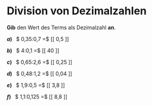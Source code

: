 <!--
version:  0.0.1

language: de

@style
main > *:not(:last-child) {
  margin-bottom: 3rem;
}

input {
    text-align: center;
}

.flex-container {
    display: flex;
    flex-wrap: wrap;
    align-items: stretch;
    gap: 20px;
}

.flex-child {
    flex: 1;
    min-width: 350px;
    margin-right: 20px;
}

@media (max-width: 400px) {
    .flex-child {
        flex: 100%;
        margin-right: 0;
    }
}
@end

formula: \carry   \textcolor{red}{\scriptsize #1}
formula: \digit   \rlap{\carry{#1}}\phantom{#2}#2
formula: \permil  \text{‰}

import: https://raw.githubusercontent.com/LiaTemplates/Tikz-Jax/main/README.md

script: https://cdn.jsdelivr.net/gh/LiaTemplates/Tikz-Jax@main/dist/index.js


tags: Division, Dezimalzahlen, sehr leicht, sehr niedrig, Angeben

comment: Multipliziere Dezimalzahlen im Kopf.

author: Martin Lommatzsch

-->




# Division von Dezimalzahlen

**Gib** den Wert des Terms als Dezimalzahl **an**.

<section class="flex-container">

<div class="flex-child">

__$a)\;\;$__ $ 0,35:0,7 =$ [[  0,5  ]]

</div> 
<div class="flex-child">

__$b)\;\;$__ $ 4:0,1 =$ [[  40  ]]

</div> 
<div class="flex-child">

__$c)\;\;$__ $ 0,65:2,6 =$ [[  0,25  ]]

</div> 
<div class="flex-child">

__$d)\;\;$__ $ 0,48:1,2 =$ [[  0,04  ]]

</div> 
<div class="flex-child">

__$e)\;\;$__ $ 1,9:0,5 =$ [[  3,8  ]]

</div> 
<div class="flex-child">

__$f)\;\;$__ $ 1,1:0,125 =$ [[  8,8  ]]

</div> 
</section>





